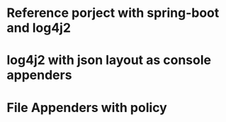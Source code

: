 # Reference porject with spring-boot and log4j2 
# log4j2 with json layout as console appenders
# File Appenders with policy

